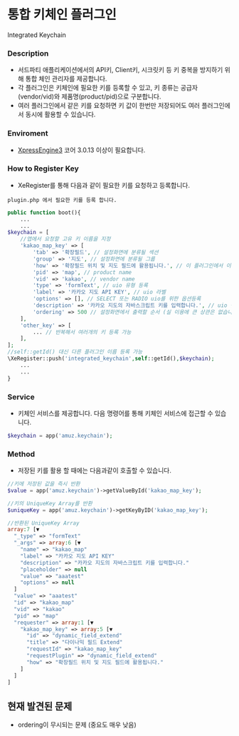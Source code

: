 # 통합 키체인 플러그인
Integrated Keychain

### Description

- 서드파티 애플리케이션에서의 API키, Client키, 시크릿키 등 키 중복을 방지하기 위해 통합 체인 관리자를 제공합니다.
- 각 플러그인은 키체인에 필요한 키를 등록할 수 있고, 키 종류는 공급자(vendor/vid)와 제품명(product/pid)으로 구분합니다.
- 여러 플러그인에서 같은 키를 요청하면 키 값이 한번만 저장되어도 여러 플러그인에서 동시에 활용할 수 있습니다.

### Enviroment
- [XpressEngine3](https://github.com/xpressengine/xpressengine "XE3 Git") 코어 3.0.13 이상이 필요합니다.

### How to Register Key

- XeRegister를 통해 다음과 같이 필요한 키를 요청하고 등록합니다.
```
plugin.php 에서 필요한 키를 등록 합니다.
```

```php
public function boot(){ 
    ...
    ...
$keychain = [
    //앱에서 요청할 고유 키 이름을 지정 
    'kakao_map_key' => [
        'tab' => '확장필드', // 설정화면에 분류될 섹션
        'group' => '지도', // 설정화면에 분류될 그룹
        'how' => '확장필드 위치 및 지도 필드에 활용됩니다.', // 이 플러그인에서 이 키를 왜 요구하는지 작성합니다.
        'pid' => 'map', // product name
        'vid' => 'kakao', // vendor name
        'type' => 'formText', // uio 유형 등록
        'label' => '카카오 지도 API KEY', // uio 라벨
        'options' => [], // SELECT 또는 RADIO uio를 위한 옵션등록
        'description' => '카카오 지도의 자바스크립트 키를 입력합니다.', // uio 설명
        'ordering' => 500 // 설정화면에서 출력할 순서 (실 이용에 큰 상관은 없습니다.)
    ],
    'other_key' => [
        ... // 반복해서 여러개의 키 등록 가능
    ],
];
//self::getId() 대신 다른 플러그인 이름 등록 가능
\XeRegister::push('integrated_keychain',self::getId(),$keychain);
    ...
    ...
}
```

### Service
- 키체인 서비스를 제공합니다. 다음 명령어를 통해 키체인 서비스에 접근할 수 있습니다.
```php
$keychain = app('amuz.keychain');
```
  
### Method
- 저장된 키를 활용 할 때에는 다음과같이 호출할 수 있습니다.
```php
//키에 저장된 값을 즉시 반환
$value = app('amuz.keychain')->getValueById('kakao_map_key');
```
```php
//키의 UniqueKey Array를 반환
$uniqueKey = app('amuz.keychain')->getKeyByID('kakao_map_key');
```
```php
//반환된 UniqueKey Array
array:7 [▼
  "_type" => "formText"
  "_args" => array:6 [▼
    "name" => "kakao_map"
    "label" => "카카오 지도 API KEY"
    "description" => "카카오 지도의 자바스크립트 키를 입력합니다."
    "placeholder" => null
    "value" => "aaatest"
    "options" => null
  ]
  "value" => "aaatest"
  "id" => "kakao_map"
  "vid" => "kakao"
  "pid" => "map"
  "requester" => array:1 [▼
    "kakao_map_key" => array:5 [▼
      "id" => "dynamic_field_extend"
      "title" => "다이나믹 필드 Extend"
      "requestId" => "kakao_map_key"
      "requestPlugin" => "dynamic_field_extend"
      "how" => "확장필드 위치 및 지도 필드에 활용됩니다."
    ]
  ]
]
```

## 현재 발견된 문제

- ordering이 무시되는 문제 (중요도 매우 낮음)
